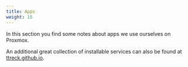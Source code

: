 ```yaml
---
title: Apps
weight: 15
---
```


In this section you find some notes about apps we use ourselves on Proxmox.

An additional great collection of installable services can also be found at [ttreck.github.io](https://tteck.github.io/Proxmox/).
